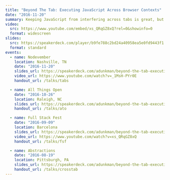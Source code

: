 ```yaml
---
title: "Beyond The Tab: Executing JavaScript Across Browser Contexts"
date: "2016-11-20"
summary: Keeping JavaScript from interfering across tabs is great, but what about when a web application wants to share state without a server? You’ll leave this talk with enough knowledge to get started with SharedWorkers, ServiceWorkers, and other techniques and enough wisdom to know when to use them.
video:
  src: https://www.youtube.com/embed/xs_QRqGZ8xQ?rel=0&showinfo=0
  format: widescreen
slides:
  src: https://speakerdeck.com/player/b9fe788c2bd24a40958ea5e0fd9443f1
  format: standard
events:
  - name: Nodevember
    location: Nashville, TN
    date: "2016-11-20"
    slides_url: https://speakerdeck.com/adunkman/beyond-the-tab-executing-javascript-across-browser-contexts-at-nodevember
    video_url: https://www.youtube.com/watch?v=_1MsH-PYr0E
    handout_url: /talks/tabs

  - name: All Things Open
    date: "2016-10-26"
    location: Raleigh, NC
    slides_url: https://speakerdeck.com/adunkman/beyond-the-tab-executing-javascript-across-browser-contexts-at-all-things-open
    handout_url: /talks/ato

  - name: Full Stack Fest
    date: "2016-09-09"
    location: Barcelona
    slides_url: https://speakerdeck.com/adunkman/beyond-the-tab-executing-javascript-across-browser-contexts-at-full-stack-fest
    video_url: https://www.youtube.com/watch?v=xs_QRqGZ8xQ
    handout_url: /talks/fsf

  - name: Abstractions
    date: "2016-08-19"
    location: Pittsburgh, PA
    slides_url: https://speakerdeck.com/adunkman/beyond-the-tab-executing-javascript-across-browser-contexts-at-abstractions
    handout_url: /talks/crosstab
---
```

